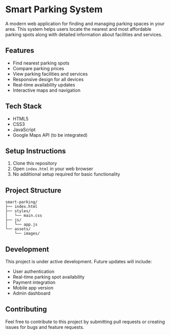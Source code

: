 # Smart Parking System

A modern web application for finding and managing parking spaces in your area. This system helps users locate the nearest and most affordable parking spots along with detailed information about facilities and services.

## Features

- Find nearest parking spots
- Compare parking prices
- View parking facilities and services
- Responsive design for all devices
- Real-time availability updates
- Interactive maps and navigation

## Tech Stack

- HTML5
- CSS3
- JavaScript
- Google Maps API (to be integrated)

## Setup Instructions

1. Clone this repository
2. Open `index.html` in your web browser
3. No additional setup required for basic functionality

## Project Structure

```
smart-parking/
├── index.html
├── styles/
│   └── main.css
├── js/
│   └── app.js
└── assets/
    └── images/
```

## Development

This project is under active development. Future updates will include:
- User authentication
- Real-time parking spot availability
- Payment integration
- Mobile app version
- Admin dashboard

## Contributing

Feel free to contribute to this project by submitting pull requests or creating issues for bugs and feature requests. 